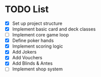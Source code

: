 # TODO List

- [x] Set up project structure
- [x] Implement basic card and deck classes
- [ ] Implement core game loop
- [x] Define poker hands
- [x] Implement scoring logic
- [x] Add Jokers
- [x] Add Vouchers
- [x] Add Blinds & Antes
- [ ] Implement shop system
